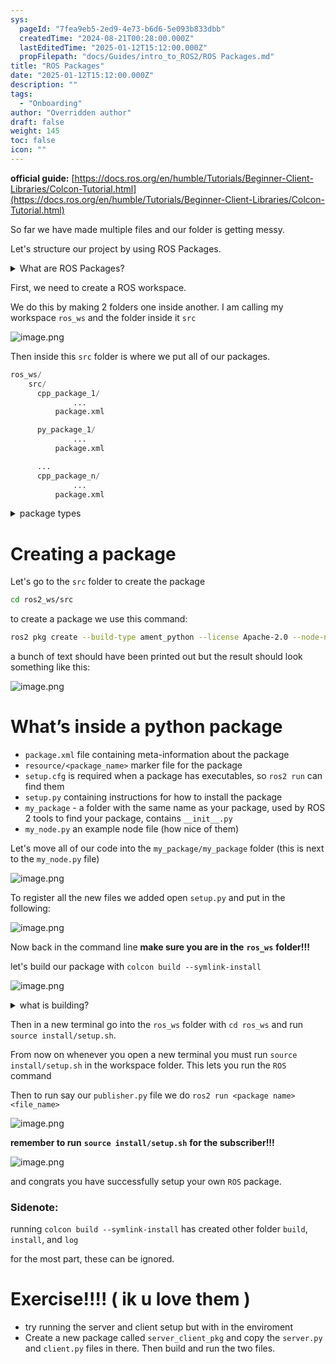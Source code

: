 ```yaml
---
sys:
  pageId: "7fea9eb5-2ed9-4e73-b6d6-5e093b833dbb"
  createdTime: "2024-08-21T00:28:00.000Z"
  lastEditedTime: "2025-01-12T15:12:00.000Z"
  propFilepath: "docs/Guides/intro_to_ROS2/ROS Packages.md"
title: "ROS Packages"
date: "2025-01-12T15:12:00.000Z"
description: ""
tags:
  - "Onboarding"
author: "Overridden author"
draft: false
weight: 145
toc: false
icon: ""
---
```


**official guide:** [https://docs.ros.org/en/humble/Tutorials/Beginner-Client-Libraries/Colcon-Tutorial.html](https://docs.ros.org/en/humble/Tutorials/Beginner-Client-Libraries/Colcon-Tutorial.html)

So far we have made multiple files and our folder is getting messy.

Let's structure our project by using ROS Packages.

<details>

<summary>What are ROS Packages?</summary>

ROS Packages are, as the name implies, packages of code that are highly sharable between ROS developers.

They consist of a folder, `package.xml` file, and source code

```python
      cpp_package_1/
		      ... imagine much code files here ..
          package.xml
```

</details>

First, we need to create a ROS workspace.

We do this by making 2 folders one inside another. I am calling my workspace `ros_ws` and the folder inside it `src`

![image.png](https://prod-files-secure.s3.us-west-2.amazonaws.com/d518164a-d88e-44d1-a4ee-3adb3bd8bce0/70706947-fd18-4537-a67b-e12946812d31/image.png?X-Amz-Algorithm=AWS4-HMAC-SHA256&X-Amz-Content-Sha256=UNSIGNED-PAYLOAD&X-Amz-Credential=ASIAZI2LB4664NTQJJPW%2F20250623%2Fus-west-2%2Fs3%2Faws4_request&X-Amz-Date=20250623T150945Z&X-Amz-Expires=3600&X-Amz-Security-Token=IQoJb3JpZ2luX2VjEBwaCXVzLXdlc3QtMiJIMEYCIQDjiTV%2FEOZfqF%2BPSKwa2rbq5CFJuwWfHrzqyK1Yymej0wIhALxiCuonT9TmBTd88gj%2FhNNwjhHX%2F%2B%2FIVLhpd2iJamrjKv8DCBUQABoMNjM3NDIzMTgzODA1IgxNlzroB2vGp3J53CIq3AMPOXWPIWrKv0E7Rym8jrb5HeIVcRRBOje6c%2FfKxS61GUXFQxiqicYXBQZDnNkc%2BXZ%2FWltry2NuyrjGypED%2FXBgoqVIB5OCyLNDtu9qAjdolR7Ai%2FFgaE%2FhH55VGd1SCIxrbS4yAIkeEI%2BALDlGW8gtzFFb78eJx1Wztslsdzc9%2FWs2L0oMcgwRvOILNDv3ieDayqQOfhawIVFdDEJSRtS%2Brfrny6CZYHINA6bXF%2Ff6iAD5ZNspC6E5ud7Hp0xO2%2FUpb5gd3zWb7GhmbNBUSe95x90DK%2BLdh1l%2BjaoSBf4rR1kYTwBTLgvd9qVCEt8X7rv4w%2BuWRKHVO6e7xP3QbsN2%2Fd3NXOJ20UdEa7ZXl6wIZKXrAE3XWzWKf%2B%2FCpT4i6OdMbanUtq1aEeOhIktv1DWM031Gfb%2Fa0l6pCkNRidpOyxdC1wH0zk5aC7xdPbGdU130qa3%2BZi6uNpDmDbX2qfH5UCOr8tjh9gxYjCLrMWXSXKypsADSwP4Py6ttIIXt2AE54KKpWPEEc4rYLS3nMNDtgaF3IyI1moucM6B1yrmHFdjnq3U18cfFBqxWSSlQ2KEI4UJPoIBJZJnURwRm5DkhUe%2F65gsbGXnNBwmRZEd6wvzZ%2Bz0ZPqAZ4IFjjTDi8%2BTCBjqkARgmdSBRbOqc%2FC5USDDqbhucaSSQMlwwlnBQAzKeBKV5sxmt8CF2x8mX5KUgTNnfKQBNNmngpg7bMmdN1RJY5rasYbW7loUWdPOZf%2B%2FdJbNDRQ6OmhLBok99OxX0fbmxFwc6HxQquPNOfZZwb7RtNzURQ3ejA8dCWstcw9vuUi2XdDfGQ9cU%2BuNJpaWiawWk%2FsPKwdrksLaaAaghkYIRI5KLo5GY&X-Amz-Signature=91650a8954332f344950a7f2e3aad1be60a5fee62398404bf6d5365508c366b0&X-Amz-SignedHeaders=host&x-amz-checksum-mode=ENABLED&x-id=GetObject)

Then inside this `src` folder is where we put all of our packages.

```python
ros_ws/
    src/
      cpp_package_1/
		      ...
          package.xml

      py_package_1/
		      ...
          package.xml

      ...
      cpp_package_n/
		      ...
          package.xml

```

<details>

<summary>package types</summary>

packages can be either `C++` or python.

the intern file structure is different for each but for this guide we will stick to creating python packages

</details>

# Creating a package

Let's go to the `src` folder to create the package

```bash
cd ros2_ws/src
```

to create a package we use this command:

```bash
ros2 pkg create --build-type ament_python --license Apache-2.0 --node-name my_node my_package
```

a bunch of text should have been printed out but the result should look something like this:

![image.png](https://prod-files-secure.s3.us-west-2.amazonaws.com/d518164a-d88e-44d1-a4ee-3adb3bd8bce0/e6cf1e3f-8512-4a3e-b131-079f800bf3e8/image.png?X-Amz-Algorithm=AWS4-HMAC-SHA256&X-Amz-Content-Sha256=UNSIGNED-PAYLOAD&X-Amz-Credential=ASIAZI2LB4664NTQJJPW%2F20250623%2Fus-west-2%2Fs3%2Faws4_request&X-Amz-Date=20250623T150945Z&X-Amz-Expires=3600&X-Amz-Security-Token=IQoJb3JpZ2luX2VjEBwaCXVzLXdlc3QtMiJIMEYCIQDjiTV%2FEOZfqF%2BPSKwa2rbq5CFJuwWfHrzqyK1Yymej0wIhALxiCuonT9TmBTd88gj%2FhNNwjhHX%2F%2B%2FIVLhpd2iJamrjKv8DCBUQABoMNjM3NDIzMTgzODA1IgxNlzroB2vGp3J53CIq3AMPOXWPIWrKv0E7Rym8jrb5HeIVcRRBOje6c%2FfKxS61GUXFQxiqicYXBQZDnNkc%2BXZ%2FWltry2NuyrjGypED%2FXBgoqVIB5OCyLNDtu9qAjdolR7Ai%2FFgaE%2FhH55VGd1SCIxrbS4yAIkeEI%2BALDlGW8gtzFFb78eJx1Wztslsdzc9%2FWs2L0oMcgwRvOILNDv3ieDayqQOfhawIVFdDEJSRtS%2Brfrny6CZYHINA6bXF%2Ff6iAD5ZNspC6E5ud7Hp0xO2%2FUpb5gd3zWb7GhmbNBUSe95x90DK%2BLdh1l%2BjaoSBf4rR1kYTwBTLgvd9qVCEt8X7rv4w%2BuWRKHVO6e7xP3QbsN2%2Fd3NXOJ20UdEa7ZXl6wIZKXrAE3XWzWKf%2B%2FCpT4i6OdMbanUtq1aEeOhIktv1DWM031Gfb%2Fa0l6pCkNRidpOyxdC1wH0zk5aC7xdPbGdU130qa3%2BZi6uNpDmDbX2qfH5UCOr8tjh9gxYjCLrMWXSXKypsADSwP4Py6ttIIXt2AE54KKpWPEEc4rYLS3nMNDtgaF3IyI1moucM6B1yrmHFdjnq3U18cfFBqxWSSlQ2KEI4UJPoIBJZJnURwRm5DkhUe%2F65gsbGXnNBwmRZEd6wvzZ%2Bz0ZPqAZ4IFjjTDi8%2BTCBjqkARgmdSBRbOqc%2FC5USDDqbhucaSSQMlwwlnBQAzKeBKV5sxmt8CF2x8mX5KUgTNnfKQBNNmngpg7bMmdN1RJY5rasYbW7loUWdPOZf%2B%2FdJbNDRQ6OmhLBok99OxX0fbmxFwc6HxQquPNOfZZwb7RtNzURQ3ejA8dCWstcw9vuUi2XdDfGQ9cU%2BuNJpaWiawWk%2FsPKwdrksLaaAaghkYIRI5KLo5GY&X-Amz-Signature=1f05b2053e2a634f623ae04f660ff9f4d6e73c2785112f25ad9f11e830359483&X-Amz-SignedHeaders=host&x-amz-checksum-mode=ENABLED&x-id=GetObject)

# What’s inside a python package

- `package.xml` file containing meta-information about the package
- `resource/<package_name>` marker file for the package
- `setup.cfg` is required when a package has executables, so `ros2 run` can find them
- `setup.py` containing instructions for how to install the package
- `my_package` - a folder with the same name as your package, used by ROS 2 tools to find your package, contains `__init__.py`
- `my_node.py` an example node file (how nice of them)

Let's move all of our code into the `my_package/my_package` folder (this is next to the `my_node.py` file)

![image.png](https://prod-files-secure.s3.us-west-2.amazonaws.com/d518164a-d88e-44d1-a4ee-3adb3bd8bce0/9ce58f11-0da9-4d3e-b86d-506a9685d378/image.png?X-Amz-Algorithm=AWS4-HMAC-SHA256&X-Amz-Content-Sha256=UNSIGNED-PAYLOAD&X-Amz-Credential=ASIAZI2LB4664NTQJJPW%2F20250623%2Fus-west-2%2Fs3%2Faws4_request&X-Amz-Date=20250623T150945Z&X-Amz-Expires=3600&X-Amz-Security-Token=IQoJb3JpZ2luX2VjEBwaCXVzLXdlc3QtMiJIMEYCIQDjiTV%2FEOZfqF%2BPSKwa2rbq5CFJuwWfHrzqyK1Yymej0wIhALxiCuonT9TmBTd88gj%2FhNNwjhHX%2F%2B%2FIVLhpd2iJamrjKv8DCBUQABoMNjM3NDIzMTgzODA1IgxNlzroB2vGp3J53CIq3AMPOXWPIWrKv0E7Rym8jrb5HeIVcRRBOje6c%2FfKxS61GUXFQxiqicYXBQZDnNkc%2BXZ%2FWltry2NuyrjGypED%2FXBgoqVIB5OCyLNDtu9qAjdolR7Ai%2FFgaE%2FhH55VGd1SCIxrbS4yAIkeEI%2BALDlGW8gtzFFb78eJx1Wztslsdzc9%2FWs2L0oMcgwRvOILNDv3ieDayqQOfhawIVFdDEJSRtS%2Brfrny6CZYHINA6bXF%2Ff6iAD5ZNspC6E5ud7Hp0xO2%2FUpb5gd3zWb7GhmbNBUSe95x90DK%2BLdh1l%2BjaoSBf4rR1kYTwBTLgvd9qVCEt8X7rv4w%2BuWRKHVO6e7xP3QbsN2%2Fd3NXOJ20UdEa7ZXl6wIZKXrAE3XWzWKf%2B%2FCpT4i6OdMbanUtq1aEeOhIktv1DWM031Gfb%2Fa0l6pCkNRidpOyxdC1wH0zk5aC7xdPbGdU130qa3%2BZi6uNpDmDbX2qfH5UCOr8tjh9gxYjCLrMWXSXKypsADSwP4Py6ttIIXt2AE54KKpWPEEc4rYLS3nMNDtgaF3IyI1moucM6B1yrmHFdjnq3U18cfFBqxWSSlQ2KEI4UJPoIBJZJnURwRm5DkhUe%2F65gsbGXnNBwmRZEd6wvzZ%2Bz0ZPqAZ4IFjjTDi8%2BTCBjqkARgmdSBRbOqc%2FC5USDDqbhucaSSQMlwwlnBQAzKeBKV5sxmt8CF2x8mX5KUgTNnfKQBNNmngpg7bMmdN1RJY5rasYbW7loUWdPOZf%2B%2FdJbNDRQ6OmhLBok99OxX0fbmxFwc6HxQquPNOfZZwb7RtNzURQ3ejA8dCWstcw9vuUi2XdDfGQ9cU%2BuNJpaWiawWk%2FsPKwdrksLaaAaghkYIRI5KLo5GY&X-Amz-Signature=66db0ad4b2fd408264004547e0df9c15e22861ec877835f835eee8814c4fbeff&X-Amz-SignedHeaders=host&x-amz-checksum-mode=ENABLED&x-id=GetObject)

To register all the new files we added open `setup.py` and put in the following:

![image.png](https://prod-files-secure.s3.us-west-2.amazonaws.com/d518164a-d88e-44d1-a4ee-3adb3bd8bce0/1cd7c262-4cae-4496-9d75-c178537d24a2/image.png?X-Amz-Algorithm=AWS4-HMAC-SHA256&X-Amz-Content-Sha256=UNSIGNED-PAYLOAD&X-Amz-Credential=ASIAZI2LB4664NTQJJPW%2F20250623%2Fus-west-2%2Fs3%2Faws4_request&X-Amz-Date=20250623T150945Z&X-Amz-Expires=3600&X-Amz-Security-Token=IQoJb3JpZ2luX2VjEBwaCXVzLXdlc3QtMiJIMEYCIQDjiTV%2FEOZfqF%2BPSKwa2rbq5CFJuwWfHrzqyK1Yymej0wIhALxiCuonT9TmBTd88gj%2FhNNwjhHX%2F%2B%2FIVLhpd2iJamrjKv8DCBUQABoMNjM3NDIzMTgzODA1IgxNlzroB2vGp3J53CIq3AMPOXWPIWrKv0E7Rym8jrb5HeIVcRRBOje6c%2FfKxS61GUXFQxiqicYXBQZDnNkc%2BXZ%2FWltry2NuyrjGypED%2FXBgoqVIB5OCyLNDtu9qAjdolR7Ai%2FFgaE%2FhH55VGd1SCIxrbS4yAIkeEI%2BALDlGW8gtzFFb78eJx1Wztslsdzc9%2FWs2L0oMcgwRvOILNDv3ieDayqQOfhawIVFdDEJSRtS%2Brfrny6CZYHINA6bXF%2Ff6iAD5ZNspC6E5ud7Hp0xO2%2FUpb5gd3zWb7GhmbNBUSe95x90DK%2BLdh1l%2BjaoSBf4rR1kYTwBTLgvd9qVCEt8X7rv4w%2BuWRKHVO6e7xP3QbsN2%2Fd3NXOJ20UdEa7ZXl6wIZKXrAE3XWzWKf%2B%2FCpT4i6OdMbanUtq1aEeOhIktv1DWM031Gfb%2Fa0l6pCkNRidpOyxdC1wH0zk5aC7xdPbGdU130qa3%2BZi6uNpDmDbX2qfH5UCOr8tjh9gxYjCLrMWXSXKypsADSwP4Py6ttIIXt2AE54KKpWPEEc4rYLS3nMNDtgaF3IyI1moucM6B1yrmHFdjnq3U18cfFBqxWSSlQ2KEI4UJPoIBJZJnURwRm5DkhUe%2F65gsbGXnNBwmRZEd6wvzZ%2Bz0ZPqAZ4IFjjTDi8%2BTCBjqkARgmdSBRbOqc%2FC5USDDqbhucaSSQMlwwlnBQAzKeBKV5sxmt8CF2x8mX5KUgTNnfKQBNNmngpg7bMmdN1RJY5rasYbW7loUWdPOZf%2B%2FdJbNDRQ6OmhLBok99OxX0fbmxFwc6HxQquPNOfZZwb7RtNzURQ3ejA8dCWstcw9vuUi2XdDfGQ9cU%2BuNJpaWiawWk%2FsPKwdrksLaaAaghkYIRI5KLo5GY&X-Amz-Signature=5117a89926032613045505342ee29ad80c7f2a8a862b2951b30a416fcc08ae78&X-Amz-SignedHeaders=host&x-amz-checksum-mode=ENABLED&x-id=GetObject)

Now back in the command line **make sure you are in the** **`ros_ws`** **folder!!!**

let's build our package with `colcon build --symlink-install`

![image.png](https://prod-files-secure.s3.us-west-2.amazonaws.com/d518164a-d88e-44d1-a4ee-3adb3bd8bce0/2f2a0d27-b173-48fd-b189-5f5c0ce65619/image.png?X-Amz-Algorithm=AWS4-HMAC-SHA256&X-Amz-Content-Sha256=UNSIGNED-PAYLOAD&X-Amz-Credential=ASIAZI2LB4664NTQJJPW%2F20250623%2Fus-west-2%2Fs3%2Faws4_request&X-Amz-Date=20250623T150945Z&X-Amz-Expires=3600&X-Amz-Security-Token=IQoJb3JpZ2luX2VjEBwaCXVzLXdlc3QtMiJIMEYCIQDjiTV%2FEOZfqF%2BPSKwa2rbq5CFJuwWfHrzqyK1Yymej0wIhALxiCuonT9TmBTd88gj%2FhNNwjhHX%2F%2B%2FIVLhpd2iJamrjKv8DCBUQABoMNjM3NDIzMTgzODA1IgxNlzroB2vGp3J53CIq3AMPOXWPIWrKv0E7Rym8jrb5HeIVcRRBOje6c%2FfKxS61GUXFQxiqicYXBQZDnNkc%2BXZ%2FWltry2NuyrjGypED%2FXBgoqVIB5OCyLNDtu9qAjdolR7Ai%2FFgaE%2FhH55VGd1SCIxrbS4yAIkeEI%2BALDlGW8gtzFFb78eJx1Wztslsdzc9%2FWs2L0oMcgwRvOILNDv3ieDayqQOfhawIVFdDEJSRtS%2Brfrny6CZYHINA6bXF%2Ff6iAD5ZNspC6E5ud7Hp0xO2%2FUpb5gd3zWb7GhmbNBUSe95x90DK%2BLdh1l%2BjaoSBf4rR1kYTwBTLgvd9qVCEt8X7rv4w%2BuWRKHVO6e7xP3QbsN2%2Fd3NXOJ20UdEa7ZXl6wIZKXrAE3XWzWKf%2B%2FCpT4i6OdMbanUtq1aEeOhIktv1DWM031Gfb%2Fa0l6pCkNRidpOyxdC1wH0zk5aC7xdPbGdU130qa3%2BZi6uNpDmDbX2qfH5UCOr8tjh9gxYjCLrMWXSXKypsADSwP4Py6ttIIXt2AE54KKpWPEEc4rYLS3nMNDtgaF3IyI1moucM6B1yrmHFdjnq3U18cfFBqxWSSlQ2KEI4UJPoIBJZJnURwRm5DkhUe%2F65gsbGXnNBwmRZEd6wvzZ%2Bz0ZPqAZ4IFjjTDi8%2BTCBjqkARgmdSBRbOqc%2FC5USDDqbhucaSSQMlwwlnBQAzKeBKV5sxmt8CF2x8mX5KUgTNnfKQBNNmngpg7bMmdN1RJY5rasYbW7loUWdPOZf%2B%2FdJbNDRQ6OmhLBok99OxX0fbmxFwc6HxQquPNOfZZwb7RtNzURQ3ejA8dCWstcw9vuUi2XdDfGQ9cU%2BuNJpaWiawWk%2FsPKwdrksLaaAaghkYIRI5KLo5GY&X-Amz-Signature=00a0c84f436a265ec1850564d7e3bf69631fdb31af81d8a1fc346b045cca9284&X-Amz-SignedHeaders=host&x-amz-checksum-mode=ENABLED&x-id=GetObject)

<details>

<summary>what is building?</summary>

if you are a CS major at Rose-Hulman you will learn the answer to this in CSSE132

but TLDR; is it combines all the code files into one program that can be run easily 

</details>

Then in a new terminal go into the `ros_ws` folder with `cd ros_ws` and run `source install/setup.sh`. 

From now on whenever you open a new terminal you must run `source install/setup.sh` in the workspace folder. This lets you run the `ROS` command

Then to run say our `publisher.py` file we do `ros2 run <package name> <file_name>`

![image.png](https://prod-files-secure.s3.us-west-2.amazonaws.com/d518164a-d88e-44d1-a4ee-3adb3bd8bce0/4f4b1219-3a44-4632-aa0a-ce3471699f59/image.png?X-Amz-Algorithm=AWS4-HMAC-SHA256&X-Amz-Content-Sha256=UNSIGNED-PAYLOAD&X-Amz-Credential=ASIAZI2LB4664NTQJJPW%2F20250623%2Fus-west-2%2Fs3%2Faws4_request&X-Amz-Date=20250623T150945Z&X-Amz-Expires=3600&X-Amz-Security-Token=IQoJb3JpZ2luX2VjEBwaCXVzLXdlc3QtMiJIMEYCIQDjiTV%2FEOZfqF%2BPSKwa2rbq5CFJuwWfHrzqyK1Yymej0wIhALxiCuonT9TmBTd88gj%2FhNNwjhHX%2F%2B%2FIVLhpd2iJamrjKv8DCBUQABoMNjM3NDIzMTgzODA1IgxNlzroB2vGp3J53CIq3AMPOXWPIWrKv0E7Rym8jrb5HeIVcRRBOje6c%2FfKxS61GUXFQxiqicYXBQZDnNkc%2BXZ%2FWltry2NuyrjGypED%2FXBgoqVIB5OCyLNDtu9qAjdolR7Ai%2FFgaE%2FhH55VGd1SCIxrbS4yAIkeEI%2BALDlGW8gtzFFb78eJx1Wztslsdzc9%2FWs2L0oMcgwRvOILNDv3ieDayqQOfhawIVFdDEJSRtS%2Brfrny6CZYHINA6bXF%2Ff6iAD5ZNspC6E5ud7Hp0xO2%2FUpb5gd3zWb7GhmbNBUSe95x90DK%2BLdh1l%2BjaoSBf4rR1kYTwBTLgvd9qVCEt8X7rv4w%2BuWRKHVO6e7xP3QbsN2%2Fd3NXOJ20UdEa7ZXl6wIZKXrAE3XWzWKf%2B%2FCpT4i6OdMbanUtq1aEeOhIktv1DWM031Gfb%2Fa0l6pCkNRidpOyxdC1wH0zk5aC7xdPbGdU130qa3%2BZi6uNpDmDbX2qfH5UCOr8tjh9gxYjCLrMWXSXKypsADSwP4Py6ttIIXt2AE54KKpWPEEc4rYLS3nMNDtgaF3IyI1moucM6B1yrmHFdjnq3U18cfFBqxWSSlQ2KEI4UJPoIBJZJnURwRm5DkhUe%2F65gsbGXnNBwmRZEd6wvzZ%2Bz0ZPqAZ4IFjjTDi8%2BTCBjqkARgmdSBRbOqc%2FC5USDDqbhucaSSQMlwwlnBQAzKeBKV5sxmt8CF2x8mX5KUgTNnfKQBNNmngpg7bMmdN1RJY5rasYbW7loUWdPOZf%2B%2FdJbNDRQ6OmhLBok99OxX0fbmxFwc6HxQquPNOfZZwb7RtNzURQ3ejA8dCWstcw9vuUi2XdDfGQ9cU%2BuNJpaWiawWk%2FsPKwdrksLaaAaghkYIRI5KLo5GY&X-Amz-Signature=a581b952789c04422880332972d5e1f905bdc9942e342e1f37b2c23a422fcb5a&X-Amz-SignedHeaders=host&x-amz-checksum-mode=ENABLED&x-id=GetObject)

**remember to run** **`source install/setup.sh`** **for the subscriber!!!**

![image.png](https://prod-files-secure.s3.us-west-2.amazonaws.com/d518164a-d88e-44d1-a4ee-3adb3bd8bce0/02121119-dad4-49ec-8356-c956108b4243/image.png?X-Amz-Algorithm=AWS4-HMAC-SHA256&X-Amz-Content-Sha256=UNSIGNED-PAYLOAD&X-Amz-Credential=ASIAZI2LB4664NTQJJPW%2F20250623%2Fus-west-2%2Fs3%2Faws4_request&X-Amz-Date=20250623T150945Z&X-Amz-Expires=3600&X-Amz-Security-Token=IQoJb3JpZ2luX2VjEBwaCXVzLXdlc3QtMiJIMEYCIQDjiTV%2FEOZfqF%2BPSKwa2rbq5CFJuwWfHrzqyK1Yymej0wIhALxiCuonT9TmBTd88gj%2FhNNwjhHX%2F%2B%2FIVLhpd2iJamrjKv8DCBUQABoMNjM3NDIzMTgzODA1IgxNlzroB2vGp3J53CIq3AMPOXWPIWrKv0E7Rym8jrb5HeIVcRRBOje6c%2FfKxS61GUXFQxiqicYXBQZDnNkc%2BXZ%2FWltry2NuyrjGypED%2FXBgoqVIB5OCyLNDtu9qAjdolR7Ai%2FFgaE%2FhH55VGd1SCIxrbS4yAIkeEI%2BALDlGW8gtzFFb78eJx1Wztslsdzc9%2FWs2L0oMcgwRvOILNDv3ieDayqQOfhawIVFdDEJSRtS%2Brfrny6CZYHINA6bXF%2Ff6iAD5ZNspC6E5ud7Hp0xO2%2FUpb5gd3zWb7GhmbNBUSe95x90DK%2BLdh1l%2BjaoSBf4rR1kYTwBTLgvd9qVCEt8X7rv4w%2BuWRKHVO6e7xP3QbsN2%2Fd3NXOJ20UdEa7ZXl6wIZKXrAE3XWzWKf%2B%2FCpT4i6OdMbanUtq1aEeOhIktv1DWM031Gfb%2Fa0l6pCkNRidpOyxdC1wH0zk5aC7xdPbGdU130qa3%2BZi6uNpDmDbX2qfH5UCOr8tjh9gxYjCLrMWXSXKypsADSwP4Py6ttIIXt2AE54KKpWPEEc4rYLS3nMNDtgaF3IyI1moucM6B1yrmHFdjnq3U18cfFBqxWSSlQ2KEI4UJPoIBJZJnURwRm5DkhUe%2F65gsbGXnNBwmRZEd6wvzZ%2Bz0ZPqAZ4IFjjTDi8%2BTCBjqkARgmdSBRbOqc%2FC5USDDqbhucaSSQMlwwlnBQAzKeBKV5sxmt8CF2x8mX5KUgTNnfKQBNNmngpg7bMmdN1RJY5rasYbW7loUWdPOZf%2B%2FdJbNDRQ6OmhLBok99OxX0fbmxFwc6HxQquPNOfZZwb7RtNzURQ3ejA8dCWstcw9vuUi2XdDfGQ9cU%2BuNJpaWiawWk%2FsPKwdrksLaaAaghkYIRI5KLo5GY&X-Amz-Signature=60990ee2fabaa7a45303504062ae0dadfe5d3637119f97a8c5e40b34b00a9e65&X-Amz-SignedHeaders=host&x-amz-checksum-mode=ENABLED&x-id=GetObject)

and congrats you have successfully setup your own `ROS` package.

### Sidenote:

running `colcon build --symlink-install` has created other folder `build`, `install`, and `log`

for the most part, these can be ignored.

# Exercise!!!! ( ik u love them )

- try running the server and client setup but with in the enviroment
- Create a new package called `server_client_pkg` and copy the `server.py` and `client.py` files in there. Then build and run the two files.
